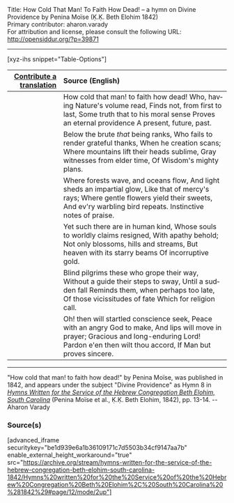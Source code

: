 <html>
<head></head>
<body>
Title: How Cold That Man! To Faith How Dead! – a hymn on Divine Providence by Penina Moïse (Ḳ.Ḳ. Beth Elohim 1842)<br />
Primary contributor: aharon.varady<br />
For attribution and license, please consult the following URL: <a href="http://opensiddur.org/?p=39871">http://opensiddur.org/?p=39871</a>
<p />
<hr />

[xyz-ihs snippet="Table-Options"]<table style="margin-left: auto;margin-right: auto;" class="draggable">
<thead><tr><th id="x" style="text-align: right;"><a href="/contribute/upload">Contribute a translation</a></th><th style="text-align: left;">Source (English)</th></tr></thead>
<tbody>
<tr><td style="vertical-align:top;">
<div class="liturgy" lang="he" style="text-align: right;">

</div></td>

<td style="vertical-align:top;">
<div class="english" lang="en" style="text-align: left;">
How cold that man! to faith how dead! 
Who, having Nature's volume read, 
Finds not, from first to last, 
Some truth that to his moral sense 
Proves an eternal providence 
A present, future, past. 
</div></td></tr>


<tr><td style="vertical-align:top;">
<div class="liturgy" lang="he" style="text-align: right;">

</div></td>

<td style="vertical-align:top;">
<div class="english" lang="en" style="text-align: left;">
Below the brute <em>that</em> being ranks, 
Who fails to render grateful thanks, 
When he creation scans; 
Where mountains lift their heads sublime, 
Gray witnesses from elder time, 
Of Wisdom's mighty plans. 
</div></td></tr>


<tr><td style="vertical-align:top;">
<div class="liturgy" lang="he" style="text-align: right;">

</div></td>

<td style="vertical-align:top;">
<div class="english" lang="en" style="text-align: left;">
Where forests wave, and oceans flow, 
And light sheds an impartial glow, 
Like that of mercy's rays; 
Where gentle flowers yield their sweets, 
And ev'ry warbling bird repeats. 
Instinctive notes of praise. 
</div></td></tr>


<tr><td style="vertical-align:top;">
<div class="liturgy" lang="he" style="text-align: right;">

</div></td>

<td style="vertical-align:top;">
<div class="english" lang="en" style="text-align: left;">
Yet such there are in human kind, 
Whose souls to worldly claims resigned, 
With apathy behold; 
Not only blossoms, hills and streams, 
But heaven with its starry beams 
Of incorruptive gold. 
</div></td></tr>


<tr><td style="vertical-align:top;">
<div class="liturgy" lang="he" style="text-align: right;">

</div></td>

<td style="vertical-align:top;">
<div class="english" lang="en" style="text-align: left;">
Blind pilgrims these who grope their way, 
Without a guide their steps to sway, 
Until a sudden fall 
Reminds them, when perhaps too late, 
Of those vicissitudes of fate 
Which for religion call. 
</div></td></tr>


<tr><td style="vertical-align:top;">
<div class="liturgy" lang="he" style="text-align: right;">

</div></td>

<td style="vertical-align:top;">
<div class="english" lang="en" style="text-align: left;">
Oh! then will startled conscience seek, 
Peace with an angry God to make, 
And lips will move in prayer; 
Gracious and long-enduring Lord! 
Pardon e'en then wilt thou accord, 
If Man but proves sincere. 
</div></td></tr>
</tbody></table>

<hr />

"How cold that man! to faith how dead!" by Penina Moïse, was published in 1842, and appears under the subject "Divine Providence" as Hymn 8 in <em><a href="/?p=39305">Hymns Written for the Service of the Hebrew Congregation Beth Elohim, South Carolina</a></em> (Penina Moïse et al., Ḳ.Ḳ. Beth Elohim, 1842), pp. 13-14. --Aharon Varady

<h3>Source(s)</h3>

[advanced_iframe securitykey="be1d939e6a1b36109171c7d5503b34cf9147aa7b" enable_external_height_workaround="true" src="https://archive.org/stream/hymns-written-for-the-service-of-the-hebrew-congregation-beth-elohim-south-carolina-1842/Hymns%20written%20for%20the%20Service%20of%20the%20Hebrew%20Congregation%20Beth%20Elohim%2C%20South%20Carolina%20%281842%29#page/12/mode/2up"]

&nbsp; 

</body>
</html>